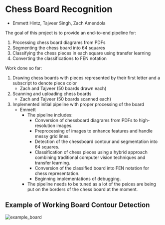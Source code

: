 # Chess Board Recognition
- Emmett Hintz, Tajveer Singh, Zach Amendola

The goal of this project is to provide an end-to-end pipeline for:
1. Processing chess board diagrams from PDFs
2. Segmenting the chess board into 64 squares
3. Classifying the chess pieces in each square using transfer learning
4. Converting the classifications to FEN notation

Work done so far:
1. Drawing chess boards with pieces represented by their first letter and a subscript to denote piece color
    - Zach and Tajveer (50 boards drawn each)
2. Scanning and uploading chess boards
    - Zach and Tajveer (50 boards scanned each)
3. Implemented initial pipeline with proper processing of the board
   - Emmett
      - The pipeline includes:
         - Conversion of chessboard diagrams from PDFs to high-resolution images.
         - Preprocessing of images to enhance features and handle messy grid lines.
         - Detection of the chessboard contour and segmentation into 64 squares.
         - Classification of chess pieces using a hybrid approach combining traditional computer vision techniques and transfer learning.
         - Conversion of the classified board into FEN notation for chess representation.
         - Beginning implementations of debugging.
       - The pipeline needs to be tuned as a lot of the peices are being put on the borders of the chess board at the moment.

## Example of Working Board Contour Detection
![example_board](board1_vis.png)
